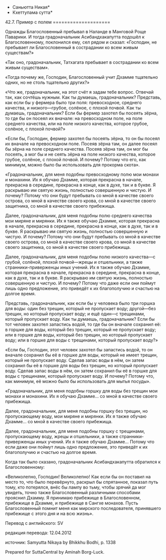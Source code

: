 * Саньютта Никая*
* Кхеттупама сутта*

42\.7\. Пример с полем
\=\=\=\=\=\=\=\=\=\=\=\=\=\=\=\=\=\=\=\=

Однажды Благословенный пребывал в Наланде в Манговой Роще Паварики\. И тогда градоначальник Асибандхакапутта подошёл к Благословенному, поклонился ему, сел рядом и сказал: «Господин, не пребывает ли Благословенный в сострадании ко всем живым существам?»

«Так оно, градоначальник, Татхагата пребывает в сострадании ко всем живым существам»\.

«Тогда почему же, Господин, Благословенный учит Дхамме тщательно одних, но не столь тщательно других?»

«Что же, градоначальник, на этот счёт я задам тебе вопрос\. Отвечай так, как сочтёшь нужным\. Как ты думаешь, градоначальник? Представь, как если бы у фермера было три поля: превосходное, среднего качества, и низкого—грубое, солёное, с плохой почвой\. Как ты думаешь, градоначальник? Если бы фермер захотел бы посеять зёрна, то где бы он посеял их вначале: на превосходном поле, на поле среднего качества, или на поле низкого качества, которое грубое, солёное, с плохой почвой?»

«Если бы, Господин, фермер захотел бы посеять зёрна, то он бы посеял их вначале на превосходном поле\. Посеяв зёрна там, он далее посеял бы зёрна на поле среднего качества\. Посеяв зёрна там, он мог бы посеять, а мог бы и не сеять зёрна на поле низкого качества, которое грубое, солёное, с плохой почвой\. И почему? Потому что его, как минимум, можно было бы использовать для прокорма скота»\.

«Градоначальник, для меня подобны превосходному полю мои монахи и монахини\. Их я обучаю Дхамме, которая прекрасна в начале, прекрасна в середине, прекрасна в конце, как в духе, так и в букве\. Я раскрываю им святую жизнь, полностью совершенную и чистую\. И почему? Потому что они будут пребывать со мной в качестве своего острова, со мной в качестве своего крова, со мной в качестве своего защитника, со мной в качестве своего прибежища\.

Далее, градоначальник, для меня подобны полю среднего качества мои миряне и мирянки\. Их я также обучаю Дхамме, которая прекрасна в начале, прекрасна в середине, прекрасна в конце, как в духе, так и в букве\. Я раскрываю им святую жизнь, полностью совершенную и чистую\. И почему? Потому что они будут пребывать со мной в качестве своего острова, со мной в качестве своего крова, со мной в качестве своего защитника, со мной в качестве своего прибежища\.

Далее, градоначальник, для меня подобны полю низкого качества—с грубой, солёной, плохой почвой—жрецы и отшельники, а также странники\-приверженцы иных учений\. Их я также обучаю Дхамме, которая прекрасна в начале, прекрасна в середине, прекрасна в конце, как в духе, так и в букве\. Я раскрываю им святую жизнь, полностью совершенную и чистую\. И почему? Потому что даже если они поймут лишь одно предложение, это приведёт к их благополучию и счастью на долгое время\.

Представь, градоначальник, как если бы у человека было три горшка для воды: один без трещин, который не пропускает воду; другой—без трещин, но который пропускает воду; и ещё один—с трещинами, который пропускает воду\. Как ты думаешь, градоначальник? Если бы тот человек захотел запастись водой, то где бы он вначале сохранил её: в горшке для воды, который без трещин, который не пропускает воду; или в горшке для воды, который без трещин, но который пропускает воду; или в горшке для воды с трещинами, который пропускает воду?»

«Если бы, Господин, этот человек захотел бы запастись водой, то он вначале сохранил бы её в горшке для воды, который не имеет трещин, который не пропускает воду\. Сделав запас воды в нём, он затем сохранил бы её в горшке для воды без трещин, но который пропускает воду\. Сделав запас воды в нём, он затем сохранил бы её в горшке для воды с трещинами, который пропускает воду\. И почему? Потому что, как минимум, её можно было бы использовать для мытья посуды»\.

«Градоначальник, для меня подобны горшку для воды без трещин мои монахи и монахини\. Их я обучаю Дхамме… со мной в качестве своего прибежища\.

Далее, градоначальник, для меня подобны горшку без трещин, но пропускающему воду, мои миряне и мирянки\. Их я также обучаю Дхамме… со мной в качестве своего прибежища\.

Далее, градоначальник, для меня подобны горшку с трещинами, пропускающему воду, жрецы и отшельники, а также странники\-приверженцы иных учений\. Их я также обучаю Дхамме… Потому что если даже они поймут лишь одно предложение, это приведёт к их благополучию и счастью на долгое время\.

Когда так было сказано, градоначальник Асибандхакапутта обратился к Благословенному:

«Великолепно, Господин\! Великолепно\! Как если бы он поставил на место то, что было перевёрнуто, раскрыл бы спрятанное, показал путь тому, кто потерялся, внёс бы лампу во тьму, чтобы зрячий да мог увидеть, точно также Благословенный различными способами прояснил Дхамму\. Я принимаю прибежище в Благословенном, прибежище в Дхамме, и прибежище в Сангхе монахов\. Пусть Благословенный помнит меня как мирского последователя, принявшего прибежище с этого дня и на всю жизнь»\.

Перевод с английского: SV

редакция перевода: 12\.04\.2012

источник: Samyutta Nikaya by Bhikkhu Bodhi, p\. 1338

Prepared for SuttaCentral by Aminah Borg\-Luck\.